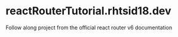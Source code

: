 # reactRouterTutorial.rhtsid18.dev
Follow along project from the official react router v6 documentation
